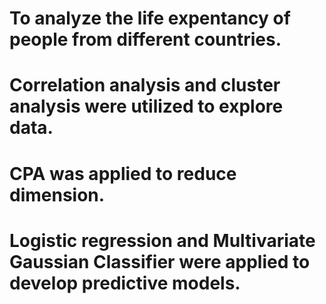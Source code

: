 # To analyze the life expentancy of people from different countries.
# Correlation analysis and cluster analysis were utilized to explore data. 
# CPA was applied to reduce dimension. 
# Logistic regression and Multivariate Gaussian Classifier were applied to develop predictive models.

